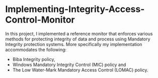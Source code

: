 # Implementing-Integrity-Access-Control-Monitor

In this project, I implemented a reference monitor that enforces various methods for protecting integrity of data and process using Mandatory Integrity protection systems. More specifically my implementation accommodates the following:

- Biba Integrity policy, 
- Windows Mandatory Integrity Control (MIC) policy and 
- The Low Water-Mark Mandatory Access Control (LOMAC) policy.

